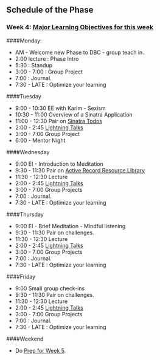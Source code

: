 ## Schedule of the Phase
### Week 4: [Major Learning Objectives for this week](week-1/learning-objectives.md)

####Monday:
* AM - Welcome new Phase to DBC - group teach in.
* 2:00 lecture : Phase Intro
* 5:30 : Standup
* 3:00 - 7:00 : Group Project
* 7:00 : Journal.
* 7:30 - LATE : Optimize your learning

####Tuesday
* 9:00 - 10:30 EE with Karim - Sexism
* 10:30 - 11:00 Overview of a Sinatra Application
* 11:00 - 12:30 Pair on [Sinatra Todos](../../../sinatra-todos)
* 2:00 - 2:45 [Lightning Talks](week-1/lightning-talks.md)
* 3:00 - 7:00 Group Project
* 6:00 - Mentor Night

####Wednesday
* 9:00 EI - Introduction to Meditation
* 9:30 - 11:30 Pair on [Active Record Resource Library](../../../activerecord-resource-library)
* 11:30 - 12:30 Lecture
* 2:00 - 2:45 [Lightning Talks](week-1/lightning-talks.md)
* 3:00 - 7:00 Group Projects
* 7:00 : Journal.
* 7:30 - LATE :  Optimize your learning

####Thursday
* 9:00 EI - Brief Meditation - Mindful listening
* 9:30 - 11:30 Pair on challenges.
* 11:30 - 12:30 Lecture
* 2:00 - 2:45 [Lightning Talks](week-1/lightning-talks.md)
* 3:00 - 7:00 Group Projects
* 7:00 : Journal.
* 7:30 - LATE :  Optimize your learning

####Friday
* 9:00 Small group check-ins
* 9:30 - 11:30 Pair on challenges.
* 11:30 - 12:30 Lecture
* 2:00 - 2:45 [Lightning Talks](week-1/lightning-talks.md)
* 3:00 - 7:00 Group Projects
* 7:00 : Journal.
* 7:30 - LATE :  Optimize your learning

####Weekend
* Do [Prep for Week 5](week-2.md#prep).
